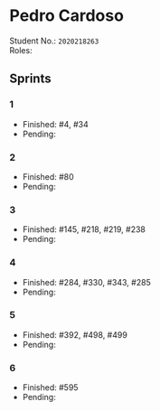 # Pedro Cardoso

Student No.: `2020218263`  
Roles: 

## Sprints

### 1

* Finished: #4, #34
* Pending:

### 2

* Finished: #80
* Pending:

### 3

* Finished: #145, #218, #219, #238
* Pending:

### 4

* Finished: #284, #330, #343, #285
* Pending: 

### 5

* Finished: #392, #498, #499
* Pending: 

### 6

* Finished: #595
* Pending: 
